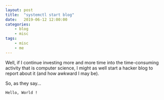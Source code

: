 ```yaml
---
layout: post
title:	"systemctl start blog"
date:	2019-06-12 12:00:00
categories:
    - blog
    - misc
tags:
    - misc
    - me
---
```


Well, if I continue investing more and more time into the time-consuming
activity that is computer science, I might as well start a hacker blog to
report about it (and how awkward I may be).

So, as they say...

`Hello, World !`
